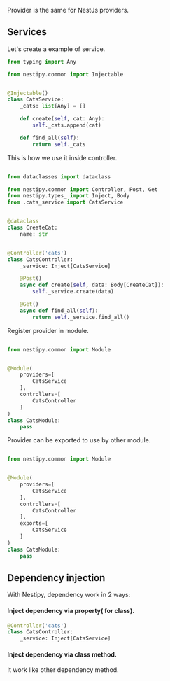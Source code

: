 Provider is the same for NestJs providers.

## Services

Let's create a example of service.

```python
from typing import Any

from nestipy.common import Injectable


@Injectable()
class CatsService:
    _cats: list[Any] = []

    def create(self, cat: Any):
        self._cats.append(cat)

    def find_all(self):
        return self._cats
```

This is how we use it inside controller.

```python

from dataclasses import dataclass

from nestipy.common import Controller, Post, Get
from nestipy.types_ import Inject, Body
from .cats_service import CatsService


@dataclass
class CreateCat:
    name: str


@Controller('cats')
class CatsController:
    _service: Inject[CatsService]

    @Post()
    async def create(self, data: Body[CreateCat]):
        self._service.create(data)

    @Get()
    async def find_all(self):
        return self._service.find_all()
```

Register provider in module.

```python

from nestipy.common import Module


@Module(
    providers=[
        CatsService
    ],
    controllers=[
        CatsController
    ]
)
class CatsModule:
    pass
```

Provider can be exported to use by other module.

```python

from nestipy.common import Module


@Module(
    providers=[
        CatsService
    ],
    controllers=[
        CatsController
    ],
    exports=[
        CatsService
    ]
)
class CatsModule:
    pass
```

## Dependency injection

With Nestipy, dependency work in 2 ways: <br/>

#### Inject dependency via property( for class).<br/>

```python
@Controller('cats')
class CatsController:
    _service: Inject[CatsService]
```

#### Inject dependency via class method.<br/>

It work like other dependency method.
